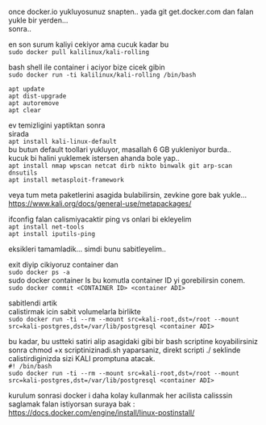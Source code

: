 once docker.io yukluyosunuz snapten.. yada git get.docker.com dan falan yukle bir yerden...  
sonra..  

en son surum kaliyi cekiyor ama cucuk kadar bu  
`sudo docker pull kalilinux/kali-rolling `

bash shell ile container i aciyor bize cicek gibin  
`sudo docker run -ti kalilinux/kali-rolling /bin/bash `

`apt update`  
`apt dist-upgrade`   
`apt autoremove`    
`apt clear`   
   
ev temizligini yaptiktan sonra  
sirada   
`apt install kali-linux-default `  
bu butun default toollari yukluyor, masallah 6 GB yukleniyor burda..  
kucuk bi halini yuklemek istersen ahanda bole yap..    
`apt install nmap wpscan netcat dirb nikto binwalk git arp-scan dnsutils`      
`apt install metasploit-framework`     

veya tum meta paketlerini asagida bulabilirsin, zevkine gore bak yukle...     
https://www.kali.org/docs/general-use/metapackages/
  
ifconfig falan calismiyacaktir ping vs onlari bi ekleyelim  
`apt install net-tools`     
`apt install iputils-ping`    

eksikleri tamamladik... simdi bunu sabitleyelim..  
  
  
exit diyip cikiyoruz container dan  
`sudo docker ps -a`    
sudo docker container ls bu komutla container ID yi gorebilirsin conem.  
`sudo docker commit <CONTAINER ID> <container ADI>`    

sabitlendi artik  
calistirmak icin sabit volumelarla birlikte   
`sudo docker run -ti --rm --mount src=kali-root,dst=/root --mount src=kali-postgres,dst=/var/lib/postgresql <container ADI>`    

bu kadar, bu ustteki satiri alip asagidaki gibi bir bash scriptine koyabilirsiniz    
sonra chmod +x scriptinizinadi.sh yaparsaniz, direkt scripti ./ seklinde calistirdiginizda sizi KALI promptuna atacak.  
`#! /bin/bash`    
`sudo docker run -ti --rm --mount src=kali-root,dst=/root --mount src=kali-postgres,dst=/var/lib/postgresql <container ADI>`   


kurulum sonrasi docker i daha kolay kullanmak her acilista calisssin saglamak falan istiyorsan suraya bak : https://docs.docker.com/engine/install/linux-postinstall/  
